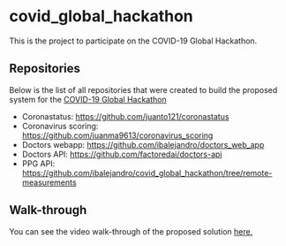 # covid_global_hackathon
This is the project to participate on the COVID-19 Global Hackathon.

## Repositories
Below is the list of all repositories that were created to build the proposed system for the [COVID-19 Global Hackathon](https://covid-global-hackathon.devpost.com/)
- Coronastatus: https://github.com/juanto121/coronastatus
- Coronavirus scoring: https://github.com/juanma9613/coronavirus_scoring
- Doctors webapp: https://github.com/ibalejandro/doctors_web_app
- Doctors API: https://github.com/factoredai/doctors-api
- PPG API: https://github.com/ibalejandro/covid_global_hackathon/tree/remote-measurements

## Walk-through
You can see the video walk-through of the proposed solution [here.](https://www.youtube.com/watch?v=TmYd_TsAXD0&feature=youtu.be)
